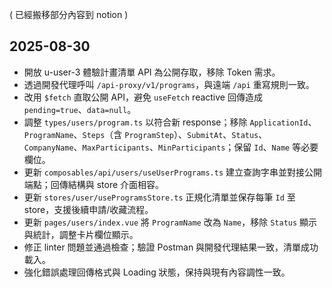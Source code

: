 ( 已經搬移部分內容到 notion )



## 2025-08-30
- 開放 u-user-3 體驗計畫清單 API 為公開存取，移除 Token 需求。
- 透過開發代理呼叫 `/api-proxy/v1/programs`，與遠端 `/api` 重寫規則一致。
- 改用 `$fetch` 直取公開 API，避免 `useFetch` reactive 回傳造成 `pending=true`、`data=null`。
- 調整 `types/users/program.ts` 以符合新 response；移除 `ApplicationId`、`ProgramName`、`Steps`（含 `ProgramStep`）、`SubmitAt`、`Status`、`CompanyName`、`MaxParticipants`、`MinParticipants`；保留 `Id`、`Name` 等必要欄位。
- 更新 `composables/api/users/useUserPrograms.ts` 建立查詢字串並對接公開端點；回傳結構與 store 介面相容。
- 更新 `stores/user/useProgramsStore.ts` 正規化清單並保存每筆 `Id` 至 store，支援後續申請/收藏流程。
- 更新 `pages/users/index.vue` 將 `ProgramName` 改為 `Name`，移除 `Status` 顯示與統計，調整卡片欄位顯示。
- 修正 linter 問題並通過檢查；驗證 Postman 與開發代理結果一致，清單成功載入。
- 強化錯誤處理回傳格式與 Loading 狀態，保持與現有內容調性一致。